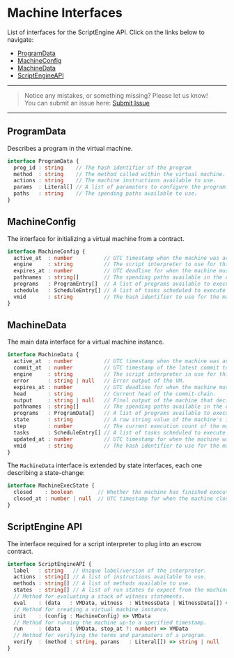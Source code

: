 # Machine Interfaces

List of interfaces for the ScriptEngine API. Click on the links below to navigate:

- [ProgramData](#programdata)
- [MachineConfig](#machineconfig)
- [MachineData](#machinedata)
- [ScriptEngineAPI](#scriptengine-api)

---
> Notice any mistakes, or something missing? Please let us know!  
> You can submit an issue here: [Submit Issue](https://github.com/BitEscrow/escrow-core/issues/new/choose)

---

## ProgramData

Describes a program in the virtual machine.

```ts
interface ProgramData {
  prog_id : string    // The hash identifier of the program
  method  : string    // The method called within the virtual machine.
  actions : string    // The machine instructions available to use.
  params  : Literal[] // A list of paramaters to configure the program.
  paths   : string    // The spending paths available to use.
}
```

## MachineConfig

The interface for initializing a virtual machine from a contract.

```ts
interface MachineConfig {
  active_at  : number          // UTC timestamp when the machine was activated.
  engine     : string          // The script interpreter to use for this machine.
  expires_at : number          // UTC deadline for when the machine must close.
  pathnames  : string[]        // The spending paths available in the contract.
  programs   : ProgramEntry[]  // A list of programs available to execute.
  schedule   : ScheduleEntry[] // A list of tasks scheduled to execute over time.
  vmid       : string          // The hash identifier to use for the machine.
}
```

## MachineData

The main data interface for a virtual machine instance.

```ts
interface MachineData {
  active_at  : number          // UTC timestamp when the machine was activated.
  commit_at  : number          // UTC timestamp of the latest commit to the machine.
  engine     : string          // The script interpreter in use for this machine.
  error      : string | null   // Error output of the VM.
  expires_at : number          // UTC deadline for when the machine must close.
  head       : string          // Current head of the commit-chain.
  output     : string | null   // Final output of the machine that decides spending.
  pathnames  : string[]        // The spending paths available in the contract.
  programs   : ProgramData[]   // A list of programs available to execute.
  state      : string          // A raw string value of the machine's internal state.
  step       : number          // The current execution count of the machine.
  tasks      : ScheduleEntry[] // A list of tasks scheduled to execute over time.
  updated_at : number          // UTC timestamp for when the machine was last updated.
  vmid       : string          // The hash identifier to use for the machine.
}
```

The `MachineData` interface is extended by state interfaces, each one describing a state-change:

```ts
interface MachineExecState {
  closed    : boolean        // Whether the machine has finished executing.
  closed_at : number | null  // UTC timestamp for when the machine closed.
}
```

## ScriptEngine API

The interface required for a script interpreter to plug into an escrow contract.

```ts
interface ScriptEngineAPI {
  label   : string   // Unique label/version of the interpreter.
  actions : string[] // A list of instructions available to use. 
  methods : string[] // A list of methods available to use.
  states  : string[] // A list of run states to expect from the machine.
  // Method for evaluating a stack of witness statements.
  eval    : (data   : VMData, witness  : WitnessData | WitnessData[]) => VMData
  // Method for creating a virtual machine instance.
  init    : (config : MachineConfig) => VMData
  // Method for running the machine up-to a specified timestamp.
  run     : (data   : VMData, stop_at ?: number) => VMData
  // Method for verifying the terms and paramaters of a program.
  verify  : (method : string, params   : Literal[]) => string | null
}
```
